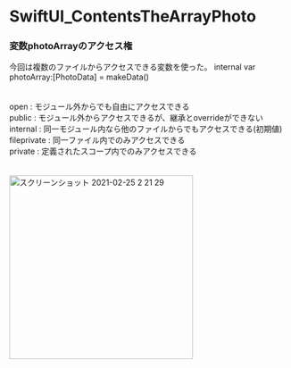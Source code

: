 # SwiftUI_ContentsTheArrayPhoto


### 変数photoArrayのアクセス権<br>
今回は複数のファイルからアクセスできる変数を使った。
internal var photoArray:[PhotoData] = makeData()<br>　　

open        : モジュール外からでも自由にアクセスできる<br>
public      : モジュール外からアクセスできるが、継承とoverrideができない<br>
internal    : 同一モジュール内なら他のファイルからでもアクセスできる(初期値)<br>
fileprivate : 同一ファイル内でのみアクセスできる<br>
private     : 定義されたスコープ内でのみアクセスできる<br>　　

<img width="329" alt="スクリーンショット 2021-02-25 2 21 29" src="https://user-images.githubusercontent.com/9380171/109039516-38240980-7710-11eb-81ec-9a41e8125e85.png">
